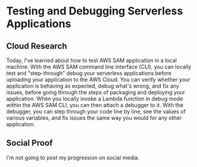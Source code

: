 # Testing and Debugging Serverless Applications
## Cloud Research
Today, I've learned about how to test AWS SAM application in a local machine. With the AWS SAM command line interface (CLI), you can locally test and "step-through" debug your serverless applications before uploading your application to the AWS Cloud. You can verify whether your application is behaving as expected, debug what's wrong, and fix any issues, before going through the steps of packaging and deploying your application. When you locally invoke a Lambda function in debug mode within the AWS SAM CLI, you can then attach a debugger to it. With the debugger, you can step through your code line by line, see the values of various variables, and fix issues the same way you would for any other application.


## Social Proof
I'm not going to post my progression on social media.